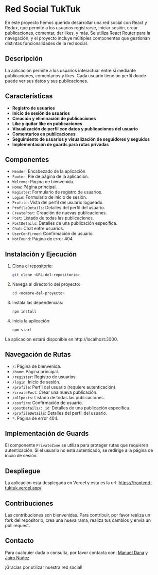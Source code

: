 # Red Social TukTuk

En este proyecto hemos querido desarrollar una red social con React y Redux, que permite a los usuarios registrarse, iniciar sesión, crear publicaciones, comentar, dar likes, y más. Se utiliza React Router para la navegación, y el proyecto incluye múltiples componentes que gestionan distintas funcionalidades de la red social.

## Descripción

La aplicación permite a los usuarios interactuar entre sí mediante publicaciones, comentarios y likes. Cada usuario tiene un perfil donde puede ver sus datos y sus publicaciones.

## Características

- **Registro de usuarios**
- **Inicio de sesión de usuarios**
- **Creación y eliminación de publicaciones**
- **Like y quitar like en publicaciones**
- **Visualización de perfil con datos y publicaciones del usuario**
- **Comentarios en publicaciones**
- **Seguimiento de usuarios y visualización de seguidores y seguidos**
- **Implementación de guards para rutas privadas**

## Componentes

- `Header`: Encabezado de la aplicación.
- `Footer`: Pie de página de la aplicación.
- `Welcome`: Página de bienvenida.
- `Home`: Página principal.
- `Register`: Formulario de registro de usuarios.
- `Login`: Formulario de inicio de sesión.
- `Profile`: Vista del perfil del usuario logueado.
- `ProfileDetails`: Detalles del perfil del usuario.
- `CreatePost`: Creación de nuevas publicaciones.
- `Post`: Listado de todas las publicaciones.
- `PostDetails`: Detalles de una publicación específica.
- `Chat`: Chat entre usuarios.
- `UserConfirmed`: Confirmación de usuario.
- `NotFound`: Página de error 404.

## Instalación y Ejecución

1. Clona el repositorio:
   ```bash
   git clone <URL-del-repositorio>
   ```

2. Navega al directorio del proyecto:
    ```bash
    cd <nombre-del-proyecto>
    ```

3. Instala las dependencias:
    ```bash
    npm install
    ```

4. Inicia la aplicación:
    ```bash
    npm start
    ```

La aplicación estará disponible en http://localhost:3000.

## Navegación de Rutas

- `/`: Página de bienvenida.
- `/home`: Página principal.
- `/register`: Registro de usuarios.
- `/login`: Inicio de sesión.
- `/profile`: Perfil del usuario (requiere autenticación).
- `/createPost`: Crear una nueva publicación.
- `/allposts`: Listado de todas las publicaciones.
- `/confirm`: Confirmación de usuario.
- `/postDetails/:_id`: Detalles de una publicación específica.
- `/profileDetails`: Detalles del perfil del usuario.
- `*`: Página de error 404.

## Implementación de Guards

El componente `PrivateZone` se utiliza para proteger rutas que requieren autenticación. Si el usuario no está autenticado, se redirige a la página de inicio de sesión.

## Despliegue

La aplicación esta desplegada en Vercel y esta es la url: https://frontend-tuktuk.vercel.app/

## Contribuciones

Las contribuciones son bienvenidas. Para contribuir, por favor realiza un fork del repositorio, crea una nueva rama, realiza tus cambios y envía un pull request.

## Contacto

Para cualquier duda o consulta, por favor contacta con: [Manuel Dana](https://github.com/manudana11) y [Jairo Nuñez](https://github.com/jaironf)


¡Gracias por utilizar nuestra red social!

